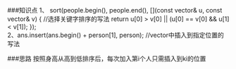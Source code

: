###知识点
1、 sort(people.begin(), people.end(), [](const vector<int>& u, const vector<int>& v) {                //选择关键字排序的写法
            return u[0] > v[0] || (u[0] == v[0] && u[1] < v[1]);
        });                   
2、ans.insert(ans.begin() + person[1], person);                         //vector中插入到指定位置的写法

###思路
按照身高从高到低排序后，每次加入第i个人只需插入到ki的位置